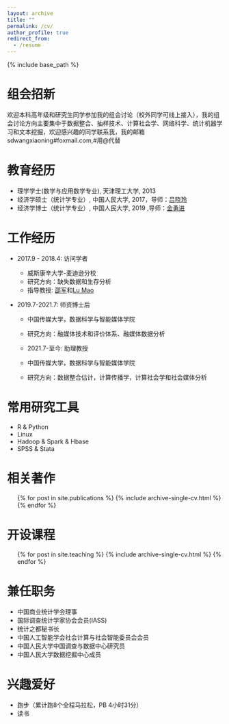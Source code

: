 ```yaml
---
layout: archive
title: ""
permalink: /cv/
author_profile: true
redirect_from:
  - /resume
---
```


{% include base_path %}

组会招新
======
欢迎本科高年级和研究生同学参加我的组会讨论（校外同学可线上接入），我的组会讨论方向主要集中于数据整合、抽样技术、计算社会学、网络科学、统计机器学习和文本挖掘，欢迎感兴趣的同学联系我，我的邮箱sdwangxiaoning#foxmail.com,#用@代替


教育经历
======
* 理学学士(数学与应用数学专业), 天津理工大学, 2013
* 经济学硕士（统计学专业）, 中国人民大学, 2017，导师：[吕晓玲](http://stat.ruc.edu.cn/teacher_more.php?id=39&cid=25)
* 经济学博士（统计学专业）, 中国人民大学, 2019 ,导师：[金勇进](http://stat.ruc.edu.cn/teacher_more.php?id=119&cid=25)

工作经历
======
* 2017.9 - 2018.4: 访问学者
  * 威斯康辛大学-麦迪逊分校
  * 研究方向：缺失数据和生存分析
  * 指导教授: [邵军](http://www.stat.wisc.edu/~shao/)和[Lu Mao](https://biostat.wisc.edu/content/mao-lu)


* 2019.7-2021.7: 师资博士后
  * 中国传媒大学，数据科学与智能媒体学院
  * 研究方向：融媒体技术和评价体系、融媒体数据分析

  * 2021.7-至今: 助理教授
  * 中国传媒大学，数据科学与智能媒体学院
  * 研究方向：数据整合估计，计算传播学，计算社会学和社会媒体分析

  
常用研究工具
======
* R & Python
* Linux
* Hadoop & Spark & Hbase
* SPSS & Stata

相关著作
======
  <ul>{% for post in site.publications %}
    {% include archive-single-cv.html %}
  {% endfor %}</ul>
  
  
开设课程
======
  <ul>{% for post in site.teaching %}
    {% include archive-single-cv.html %}
  {% endfor %}</ul>
  
兼任职务
======
* 中国商业统计学会理事
* 国际调查统计学家协会会员(IASS)
* 统计之都秘书长
* 中国人工智能学会社会计算与社会智能委员会会员
* 中国人民大学中国调查与数据中心研究员
* 中国人民大学数据挖掘中心成员

兴趣爱好
======

* 跑步（累计跑8个全程马拉松，PB 4小时31分）
* 读书


